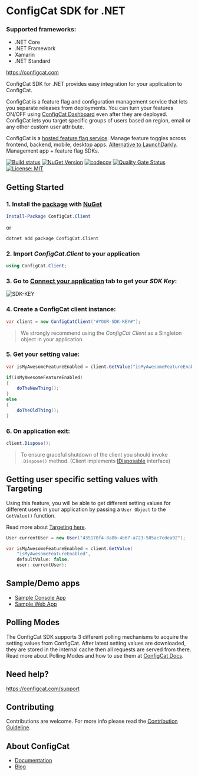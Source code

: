 # ConfigCat SDK for .NET

### Supported frameworks:
- .NET Core
- .NET Framework
- Xamarin
- .NET Standard

https://configcat.com

ConfigCat SDK for .NET provides easy integration for your application to ConfigCat.

ConfigCat is a feature flag and configuration management service that lets you separate releases from deployments. You can turn your features ON/OFF using <a href="https://app.configcat.com" target="_blank">ConfigCat Dashboard</a> even after they are deployed. ConfigCat lets you target specific groups of users based on region, email or any other custom user attribute.

ConfigCat is a <a href="https://configcat.com" target="_blank">hosted feature flag service</a>. Manage feature toggles across frontend, backend, mobile, desktop apps. <a href="https://configcat.com" target="_blank">Alternative to LaunchDarkly</a>. Management app + feature flag SDKs.

[![Build status](https://ci.appveyor.com/api/projects/status/3kygp783vc2uv9xr?svg=true)](https://ci.appveyor.com/project/ConfigCat/net-sdk) [![NuGet Version](https://buildstats.info/nuget/ConfigCat.Client)](https://www.nuget.org/packages/ConfigCat.Client/)
[![codecov](https://codecov.io/gh/configcat/.net-sdk/branch/master/graph/badge.svg)](https://codecov.io/gh/configcat/.net-sdk)
[![Quality Gate Status](https://sonarcloud.io/api/project_badges/measure?project=net-sdk&metric=alert_status)](https://sonarcloud.io/dashboard?id=net-sdk)
[![License: MIT](https://img.shields.io/badge/License-MIT-yellow.svg)](https://github.com/configcat/.net-sdk/blob/master/LICENSE)


## Getting Started

### 1. Install the [package](https://www.nuget.org/packages/ConfigCat.Client) with [NuGet](http://docs.nuget.org/docs/start-here/using-the-package-manager-console) 
```PowerShell
Install-Package ConfigCat.Client
```
or
```bash
dotnet add package ConfigCat.Client
```

### 2. Import *ConfigCat.Client* to your application
```c#
using ConfigCat.Client;
```

### 3. Go to <a href="https://app.configcat.com/sdkkey" target="_blank">Connect your application</a> tab to get your *SDK Key*:
![SDK-KEY](https://raw.githubusercontent.com/ConfigCat/.net-sdk/master/media/readme01.png  "SDK-KEY")

### 4. Create a **ConfigCat** client instance:
```c#
var client = new ConfigCatClient("#YOUR-SDK-KEY#");
```

> We strongly recommend using the *ConfigCat Client* as a Singleton object in your application.

### 5. Get your setting value:
```c#
var isMyAwesomeFeatureEnabled = client.GetValue("isMyAwesomeFeatureEnabled", false);

if(isMyAwesomeFeatureEnabled)
{
    doTheNewThing();
}
else
{
    doTheOldThing();
}
```

### 6. On application exit:
``` c#
client.Dispose();
```
> To ensure graceful shutdown of the client you should invoke ```.Dispose()``` method. (Client implements [IDisposable](https://msdn.microsoft.com/en-us/library/system.idisposable(v=vs.110).aspx) interface)

## Getting user specific setting values with Targeting
Using this feature, you will be able to get different setting values for different users in your application by passing a `User Object` to the `GetValue()` function.

Read more about [Targeting here](https://configcat.com/docs/advanced/targeting).
```c#
User currentUser = new User("435170f4-8a8b-4b67-a723-505ac7cdea92");

var isMyAwesomeFeatureEnabled = client.GetValue(
	"isMyAwesomeFeatureEnabled",
	defaultValue: false,
	user: currentUser);
```

## Sample/Demo apps
  * [Sample Console App](https://github.com/configcat/.net-sdk/tree/master/samples/ConsoleApp)
  * [Sample Web App](https://github.com/configcat/.net-sdk/tree/master/samples/ASP.NETCore)

## Polling Modes
The ConfigCat SDK supports 3 different polling mechanisms to acquire the setting values from ConfigCat. After latest setting values are downloaded, they are stored in the internal cache then all requests are served from there. Read more about Polling Modes and how to use them at [ConfigCat Docs](https://configcat.com/docs/sdk-reference/csharp/).

## Need help?
https://configcat.com/support

## Contributing
Contributions are welcome. For more info please read the [Contribution Guideline](CONTRIBUTING.md).

## About ConfigCat
- [Documentation](https://configcat.com/docs)
- [Blog](https://configcat.com/blog)
